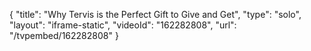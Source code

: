 {
    "title": "Why Tervis is the Perfect Gift to Give and Get",
    "type": "solo",
    "layout": "iframe-static",
    "videoId": "162282808",
    "url": "\/tvpembed\/162282808"
}